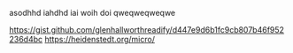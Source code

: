 asodhhd iahdhd iai woih doi qweqweqweqwe

https://gist.github.com/glenhallworthreadify/d447e9d6b1fc9cb807b46f952236d4bc
https://heidenstedt.org/micro/